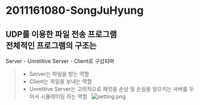 # 2011161080-SongJuHyung
UDP를 이용한 파일 전송 프로그램  
전체적인 프로그램의 구조는 
-------------
Server - Unrelitive Server - Client로 구성되며
> - Server는 파일을 받는 역할
> - Client는 파일을 보내는 역할 
> - Unrelitive Server는 고의적으로 패킷을 손상 및 손실을 일으키는 서버를 두어서 시뮬레이팅 하는 역할  
![setting.png](C:\Users\훼\Desktop\종다리)
